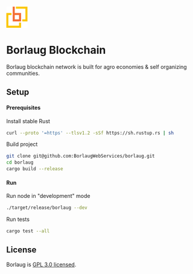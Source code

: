 ![Borlaug Logo](logo.png)

# Borlaug Blockchain
Borlaug blockchain network is built for agro economies & self organizing communities.

## Setup

#### Prerequisites
Install stable Rust
```bash
curl --proto '=https' --tlsv1.2 -sSf https://sh.rustup.rs | sh
```

Build project
```bash
git clone git@github.com:BorlaugWebServices/borlaug.git
cd borlaug
cargo build --release
```

#### Run
Run node in "development" mode
```bash
./target/release/borlaug --dev
```

Run tests
```bash
cargo test --all
```

## License
Borlaug is [GPL 3.0 licensed](LICENSE).

 